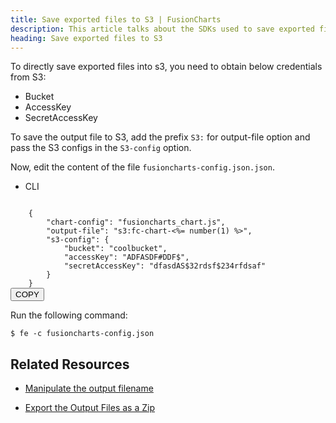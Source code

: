 ```yaml
---
title: Save exported files to S3 | FusionCharts
description: This article talks about the SDKs used to save exported files to s3.
heading: Save exported files to S3
---
```


To directly save exported files into s3, you need to obtain below credentials from S3:

* Bucket
* AccessKey
* SecretAccessKey

To save the output file to S3, add the prefix `S3:` for output-file option and pass the S3 configs in the `S3-config` option.

Now, edit the content of the file `fusioncharts-config.json.json`.

<div class="code-wrapper">
<ul class="code-tabs">
    <li class="active"><a data-toggle="cli">CLI</a></li>
</ul>

<div class="tab-content">
<div class="tab cli-tab active">
<pre><code class="language-javascript">
	{
	    "chart-config": "fusioncharts_chart.js",
	    "output-file": "s3:fc-chart-<%= number(1) %>",
	    "s3-config": {
	        "bucket": "coolbucket",
	        "accessKey": "ADFASDF#DDF$",
	        "secretAccessKey": "dfasdAS$32rdsf$234rfdsaf"
	    }
	}
</code><button class='btn btn-outline-secondary btn-copy' title='Copy to clipboard'>COPY</button>
</pre>
</div>
</div>
</div>

Run the following command:

```
$ fe -c fusioncharts-config.json
```

## Related Resources

* [Manipulate the output filename](/exporting-charts/using-fusionexport/tutorials/manipulate-the-output-filename)

* [Export the Output Files as a Zip](/exporting-charts/using-fusionexport/tutorials/export-the-output-files-as-zip)